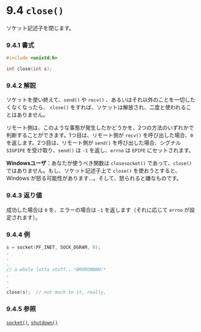 # 9.4 `close()`

ソケット記述子を閉じます。

### 9.4.1 書式

```c
#include <unistd.h>

int close(int s);
```

### 9.4.2 解説

ソケットを使い終えて、`send()` や `recv()` 、あるいはそれ以外のことを一切したくなくなったら、 `close()` をすれば、ソケットは解放され、二度と使われることはありません。

リモート側は、このような事態が発生したかどうかを、2つの方法のいずれかで判断することができます。1つ目は、リモート側が `recv()` を呼び出した場合、`0` を返します。2つ目は、リモート側が `send()` を呼び出した場合、シグナル `SIGPIPE` を受け取り、`send()` は `-1` を返し、`errno` は `EPIPE` にセットされます。

**Windowsユーザ**：あなたが使うべき関数は `closesocket()` であって、`close()` ではありません。もし、ソケット記述子上で `close()` を使おうとすると、Windows が怒る可能性があります...。そして、怒られると嫌なものです。

### 9.4.3 返り値

成功した場合は `0` を、エラーの場合は `-1` を返します（それに応じて `errno` が設定されます）。

### 9.4.4 例

```c
s = socket(PF_INET, SOCK_DGRAM, 0);
.
.
.
// a whole lotta stuff...*BRRRONNNN!*
.
.
.
close(s);  // not much to it, really.
```

### 9.4.5 参照

[`socket()`](./socket.md),
[`shutdown()`](./shutdown.md)
